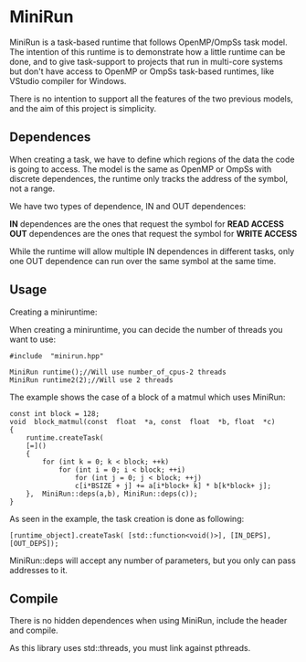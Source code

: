 # MiniRun

MiniRun is a task-based runtime that follows OpenMP/OmpSs task model. The intention of this runtime is to demonstrate how a little runtime can be done, and to give task-support to projects that run in  multi-core systems but don't have access to OpenMP or OmpSs task-based runtimes, like VStudio compiler for Windows.

There is no intention to support all the features of the two previous models, and the aim of this project is simplicity.  

## Dependences

When creating a task, we have to define which regions of the data the code is going to access. The model is the same as OpenMP or OmpSs with discrete dependences, the runtime only tracks the address of the symbol, not a range.

We have two types of dependence, IN and OUT dependences:

**IN** dependences are the ones that request the symbol for **READ ACCESS**
**OUT** dependences are the ones that request the symbol for **WRITE ACCESS**

While the runtime will allow multiple IN dependences in different tasks, only one OUT dependence can run over the same symbol at the same time.

## Usage

Creating a miniruntime:

When creating a miniruntime, you can decide the number of threads you want to use:


    #include  "minirun.hpp"
	
	MiniRun runtime();//Will use number_of_cpus-2 threads
	MiniRun runtime2(2);//Will use 2 threads
	 
    
The example shows the case of a block of a matmul which uses MiniRun:

      
	const int block = 128;
	void  block_matmul(const  float  *a, const  float  *b, float  *c)
	{
		runtime.createTask(
		[=]()
		{
			for (int k = 0; k < block; ++k)
				for (int i = 0; i < block; ++i)
					for (int j = 0; j < block; ++j)
					c[i*BSIZE + j] += a[i*block+ k] * b[k*block+ j];
		}, 	MiniRun::deps(a,b), MiniRun::deps(c));
	}

As seen in the example, the task creation is done as following:

    [runtime_object].createTask( [std::function<void()>], [IN_DEPS], [OUT_DEPS]); 

MiniRun::deps will accept any number of parameters, but you only can pass addresses to it.

## Compile

There is no hidden dependences when using MiniRun, include the header and compile.

 As this library uses std::threads, you must link against pthreads.

